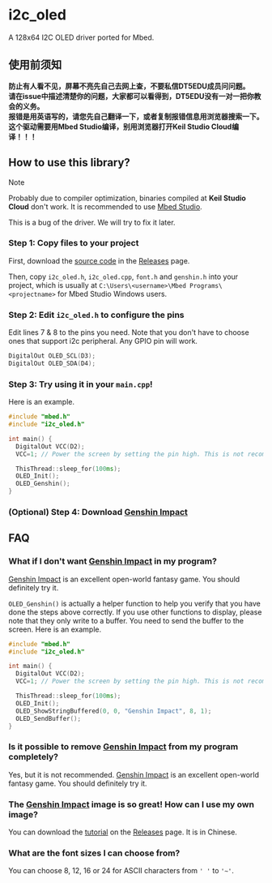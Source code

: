 # i2c_oled
A 128x64 I2C OLED driver ported for Mbed.

## 使用前须知
**防止有人看不见，屏幕不亮先自己去网上查，不要私信DT5EDU成员问问题。**  
**请在issue中描述清楚你的问题，大家都可以看得到，DT5EDU没有一对一把你教会的义务。**  
**报错是用英语写的，请您先自己翻译一下，或者复制报错信息用浏览器搜索一下。**  
**这个驱动需要用Mbed Studio编译，别用浏览器打开Keil Studio Cloud编译！！！**  

## How to use this library?

> [!NOTE]
> Probably due to compiler optimization, binaries compiled at **Keil Studio Cloud** don't work.
> It is recommended to use [Mbed Studio](https://os.mbed.com/studio/).
> 
> This is a bug of the driver. We will try to fix it later.

### Step 1: Copy files to your project
First, download the [source code](https://github.com/DT5EDU/i2c_oled/archive/refs/tags/v1.0.0.zip) in the [Releases](https://github.com/DT5EDU/i2c_oled/releases) page.

Then, copy `i2c_oled.h`, `i2c_oled.cpp`, `font.h` and `genshin.h` into your project, which is usually at `C:\Users\<username>\Mbed Programs\<projectname>` for Mbed Studio Windows users.

### Step 2: Edit `i2c_oled.h` to configure the pins
Edit lines 7 & 8 to the pins you need. Note that you don't have to choose ones that support i2c peripheral. Any GPIO pin will work.
```cpp
DigitalOut OLED_SCL(D3);
DigitalOut OLED_SDA(D4);
```

### Step 3: Try using it in your `main.cpp`!
Here is an example.
```cpp
#include "mbed.h"
#include "i2c_oled.h"

int main() {
  DigitalOut VCC(D2);
  VCC=1; // Power the screen by setting the pin high. This is not recommended.

  ThisThread::sleep_for(100ms);
  OLED_Init();
  OLED_Genshin();
}
```

### (Optional) Step 4: Download [Genshin Impact](https://ys.mihoyo.com/)

## FAQ

### What if I don't want [Genshin Impact](https://ys.mihoyo.com/) in my program?
[Genshin Impact](https://ys.mihoyo.com/) is an excellent open-world fantasy game. You should definitely try it.

`OLED_Genshin()` is actually a helper function to help you verify that you have done the steps above correctly. If you use other functions to display, please note that they only write to a buffer. You need to send the buffer to the screen. Here is an example.
```cpp
#include "mbed.h"
#include "i2c_oled.h"

int main() {
  DigitalOut VCC(D2);
  VCC=1; // Power the screen by setting the pin high. This is not recommended.

  ThisThread::sleep_for(100ms);
  OLED_Init();
  OLED_ShowStringBuffered(0, 0, "Genshin Impact", 8, 1);
  OLED_SendBuffer();
}
```

### Is it possible to remove [Genshin Impact](https://ys.mihoyo.com/) from my program completely?
Yes, but it is not recommended. [Genshin Impact](https://ys.mihoyo.com/) is an excellent open-world fantasy game. You should definitely try it.

### The [Genshin Impact](https://ys.mihoyo.com/) image is so great! How can I use my own image?
You can download the [tutorial](https://github.com/DT5EDU/i2c_oled/releases/download/v1.0.0/image-guide.zip) on the [Releases](https://github.com/DT5EDU/i2c_oled/releases) page. It is in Chinese.

### What are the font sizes I can choose from?
You can choose 8, 12, 16 or 24 for ASCII characters from `' '` to `'~'`.
